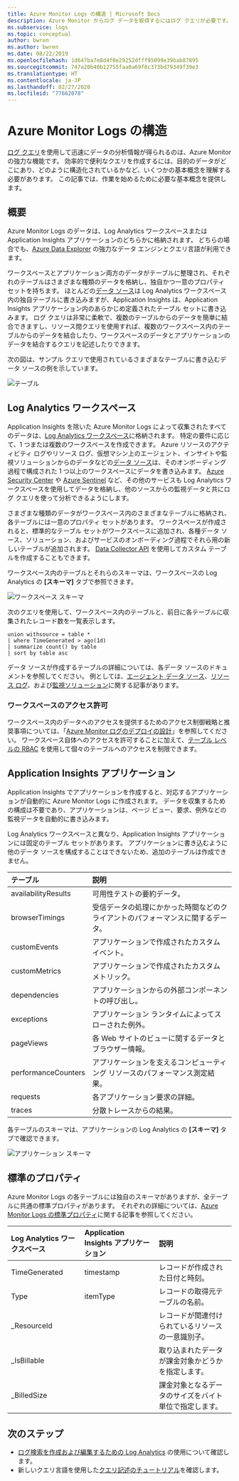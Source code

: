 ```yaml
---
title: Azure Monitor Logs の構造 | Microsoft Docs
description: Azure Monitor からログ データを取得するにはログ クエリが必要です。  この記事では、Azure Monitor で新しいログ クエリを使用する方法と、ログ クエリを作成する前に理解しておく必要がある概念について説明します。
ms.subservice: logs
ms.topic: conceptual
author: bwren
ms.author: bwren
ms.date: 08/22/2019
ms.openlocfilehash: 1d647ba7e8d4f0e29252dfff95099e39bab87895
ms.sourcegitcommit: 747a20b40b12755faa0a69f0c373bd79349f39e3
ms.translationtype: HT
ms.contentlocale: ja-JP
ms.lasthandoff: 02/27/2020
ms.locfileid: "77662078"
---
```

# <a name="structure-of-azure-monitor-logs"></a>Azure Monitor Logs の構造
[ログ クエリ](log-query-overview.md)を使用して迅速にデータの分析情報が得られるのは、Azure Monitor の強力な機能です。 効率的で便利なクエリを作成するには、目的のデータがどこにあり、どのように構造化されているかなど、いくつかの基本概念を理解する必要があります。 この記事では、作業を始めるために必要な基本概念を提供します。

## <a name="overview"></a>概要
Azure Monitor Logs のデータは、Log Analytics ワークスペースまたは Application Insights アプリケーションのどちらかに格納されます。 どちらの場合でも、[Azure Data Explorer](/azure/data-explorer/) の強力なデータ エンジンとクエリ言語が利用できます。

ワークスペースとアプリケーション両方のデータがテーブルに整理され、それぞれのテーブルはさまざまな種類のデータを格納し、独自かつ一意のプロパティ セットを持ちます。 ほとんどの[データ ソース](../platform/data-sources.md)は Log Analytics ワークスペース内の独自テーブルに書き込みますが、Application Insights は、Application Insights アプリケーション内のあらかじめ定義されたテーブル セットに書き込みます。 ログ クエリは非常に柔軟で、複数のテーブルからのデータを簡単に結合できますし、リソース間クエリを使用すれば、複数のワークスペース内のテーブルからのデータを結合したり、ワークスペースのデータとアプリケーションのデータを結合するクエリを記述したりできます。

次の図は、サンプル クエリで使用されているさまざまなテーブルに書き込むデータ ソースの例を示しています。

![テーブル](media/logs-structure/queries-tables.png)

## <a name="log-analytics-workspace"></a>Log Analytics ワークスペース
Application Insights を除いた Azure Monitor Logs によって収集されたすべてのデータは、[Log Analytics ワークスペース](../platform/manage-access.md)に格納されます。 特定の要件に応じて、1 つまたは複数のワークスペースを作成できます。 Azure リソースのアクティビティ ログやリソース ログ、仮想マシン上のエージェント、インサイトや監視ソリューションからのデータなどの[データ ソース](../platform/data-sources.md)は、そのオンボーディング過程で構成された 1 つ以上のワークスペースにデータを書き込みます。 [Azure Security Center](/azure/security-center/) や [Azure Sentinel](/azure/sentinel/) など、その他のサービスも Log Analytics ワークスペースを使用してデータを格納し、他のソースからの監視データと共にログ クエリを使って分析できるようにします。

さまざまな種類のデータがワークスペース内のさまざまなテーブルに格納され、各テーブルには一意のプロパティ セットがあります。 ワークスペースが作成されると、標準的なテーブル セットがワークスペースに追加され、各種データ ソース、ソリューション、およびサービスのオンボーディング過程でそれら用の新しいテーブルが追加されます。 [Data Collector API](../platform/data-collector-api.md) を使用してカスタム テーブルを作成することもできます。

ワークスペース内のテーブルとそれらのスキーマは、ワークスペースの Log Analytics の **[スキーマ]** タブで参照できます。

![ワークスペース スキーマ](media/scope/workspace-schema.png)

次のクエリを使用して、ワークスペース内のテーブルと、前日に各テーブルに収集されたレコード数を一覧表示します。 

```Kusto
union withsource = table * 
| where TimeGenerated > ago(1d)
| summarize count() by table
| sort by table asc
```
データ ソースが作成するテーブルの詳細については、各データ ソースのドキュメントを参照してください。 例としては、[エージェント データ ソース](../platform/agent-data-sources.md)、[リソース ログ](../platform/diagnostic-logs-schema.md)、および[監視ソリューション](../insights/solutions-inventory.md)に関する記事があります。

### <a name="workspace-permissions"></a>ワークスペースのアクセス許可
ワークスペース内のデータへのアクセスを提供するためのアクセス制御戦略と推奨事項については、「[Azure Monitor ログのデプロイの設計](../platform/design-logs-deployment.md)」を参照してください。 ワークスペース自体へのアクセスを許可することに加えて、[テーブル レベルの RBAC](../platform/manage-access.md#table-level-rbac) を使用して個々のテーブルへのアクセスを制限できます。

## <a name="application-insights-application"></a>Application Insights アプリケーション
Application Insights でアプリケーションを作成すると、対応するアプリケーションが自動的に Azure Monitor Logs に作成されます。 データを収集するための構成は不要であり、アプリケーションは、ページ ビュー、要求、例外などの監視データを自動的に書き込みます。

Log Analytics ワークスペースと異なり、Application Insights アプリケーションには固定のテーブル セットがあります。 アプリケーションに書き込むように他のデータ ソースを構成することはできないため、追加のテーブルは作成できません。 

| テーブル | 説明 | 
|:---|:---|
| availabilityResults | 可用性テストの要約データ。 |
| browserTimings      | 受信データの処理にかかった時間などのクライアントのパフォーマンスに関するデータ。 |
| customEvents        | アプリケーションで作成されたカスタム イベント。 |
| customMetrics       | アプリケーションで作成されたカスタム メトリック。 |
| dependencies        | アプリケーションからの外部コンポーネントの呼び出し。 |
| exceptions          | アプリケーション ランタイムによってスローされた例外。 |
| pageViews           | 各 Web サイトのビューに関するデータとブラウザー情報。 |
| performanceCounters | アプリケーションを支えるコンピューティング リソースのパフォーマンス測定結果。 |
| requests            | 各アプリケーション要求の詳細。  |
| traces              | 分散トレースからの結果。 |

各テーブルのスキーマは、アプリケーションの Log Analytics の **[スキーマ]** タブで確認できます。

![アプリケーション スキーマ](media/scope/application-schema.png)

## <a name="standard-properties"></a>標準のプロパティ
Azure Monitor Logs の各テーブルには独自のスキーマがありますが、全テーブルに共通の標準プロパティがあります。 それぞれの詳細については、[Azure Monitor Logs の標準プロパティ](../platform/log-standard-properties.md)に関する記事を参照してください。

| Log Analytics ワークスペース | Application Insights アプリケーション | 説明 |
|:---|:---|:---|
| TimeGenerated | timestamp  | レコードが作成された日付と時刻。 |
| Type          | itemType   | レコードの取得元テーブルの名前。 |
| _ResourceId   |            | レコードが関連付けられているリソースの一意識別子。 |
| _IsBillable   |            | 取り込まれたデータが課金対象かどうかを指定します。 |
| _BilledSize   |            | 課金対象となるデータのサイズをバイト単位で指定します。 |

## <a name="next-steps"></a>次のステップ
- [ログ検索を作成および編集するための Log Analytics](../log-query/portals.md) の使用について確認します。
- 新しいクエリ言語を使用した[クエリ記述のチュートリアル](../log-query/get-started-queries.md)を確認します。
